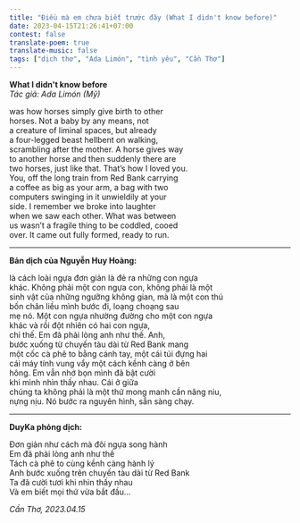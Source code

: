 ```yaml
---
title: "Điều mà em chưa biết trước đây (What I didn't know before)"
date: 2023-04-15T21:26:41+07:00
contest: false
translate-poem: true
translate-music: false
tags: ["dịch thơ", "Ada Limón", "tình yêu", "Cần Thơ"]
---
```

**What I didn't know before**  
*Tác giả: Ada Limón (Mỹ)*  
  
was how horses simply give birth to other  
horses. Not a baby by any means, not  
a creature of liminal spaces, but already  
a four-legged beast hellbent on walking,  
scrambling after the mother. A horse gives way  
to another horse and then suddenly there are  
two horses, just like that. That’s how I loved you.  
You, off the long train from Red Bank carrying  
a coffee as big as your arm, a bag with two  
computers swinging in it unwieldily at your  
side. I remember we broke into laughter  
when we saw each other. What was between  
us wasn’t a fragile thing to be coddled, cooed  
over. It came out fully formed, ready to run.  
  
***
  
**Bản dịch của Nguyễn Huy Hoàng:**  
  
là cách loài ngựa đơn giản là đẻ ra những con ngựa  
khác. Không phải một con ngựa con, không phải là một  
sinh vật của những ngưỡng không gian, mà là một con thú  
bốn chân liều mình bước đi, loạng choạng sau  
mẹ nó. Một con ngựa nhường đường cho một con ngựa  
khác và rồi đột nhiên có hai con ngựa,  
chỉ thế. Em đã phải lòng anh như thế. Anh,  
bước xuống từ chuyến tàu dài từ Red Bank mang  
một cốc cà phê to bằng cánh tay, một cái túi đựng hai  
cái máy tính vung vẩy một cách kềnh càng ở bên  
hông. Em vẫn nhớ bọn mình đã bật cười  
khi mình nhìn thấy nhau. Cái ở giữa  
chúng ta không phải là một thứ mong manh cần nâng niu,  
nựng nịu. Nó bước ra nguyên hình, sẵn sàng chạy.  
  
***
  
**DuyKa phỏng dịch:**  
  
Đơn giản như cách mà đôi ngựa song hành  
Em đã phải lòng anh như thế  
Tách cà phê to cùng kềnh càng hành lý  
Anh bước xuống trên chuyến tàu dài từ Red Bank  
Ta đã cười tươi khi nhìn thấy nhau  
Và em biết mọi thứ vừa bắt đầu...  
  
*Cần Thơ, 2023.04.15*